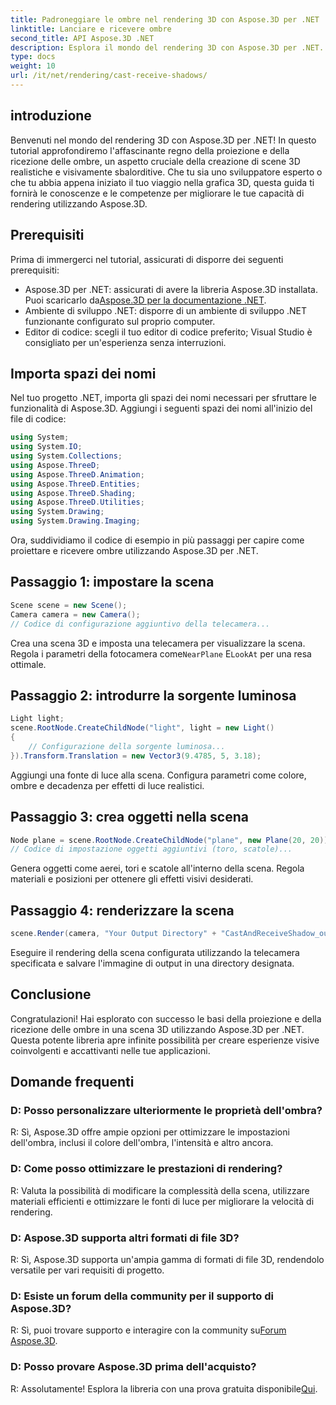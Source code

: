```yaml
---
title: Padroneggiare le ombre nel rendering 3D con Aspose.3D per .NET
linktitle: Lanciare e ricevere ombre
second_title: API Aspose.3D .NET
description: Esplora il mondo del rendering 3D con Aspose.3D per .NET. Proietta e ricevi ombre senza sforzo. Scarica la prova gratis adesso!
type: docs
weight: 10
url: /it/net/rendering/cast-receive-shadows/
---
```

## introduzione
Benvenuti nel mondo del rendering 3D con Aspose.3D per .NET! In questo tutorial approfondiremo l'affascinante regno della proiezione e della ricezione delle ombre, un aspetto cruciale della creazione di scene 3D realistiche e visivamente sbalorditive. Che tu sia uno sviluppatore esperto o che tu abbia appena iniziato il tuo viaggio nella grafica 3D, questa guida ti fornirà le conoscenze e le competenze per migliorare le tue capacità di rendering utilizzando Aspose.3D.
## Prerequisiti
Prima di immergerci nel tutorial, assicurati di disporre dei seguenti prerequisiti:
-  Aspose.3D per .NET: assicurati di avere la libreria Aspose.3D installata. Puoi scaricarlo da[Aspose.3D per la documentazione .NET](https://reference.aspose.com/3d/net/).
- Ambiente di sviluppo .NET: disporre di un ambiente di sviluppo .NET funzionante configurato sul proprio computer.
- Editor di codice: scegli il tuo editor di codice preferito; Visual Studio è consigliato per un'esperienza senza interruzioni.
## Importa spazi dei nomi
Nel tuo progetto .NET, importa gli spazi dei nomi necessari per sfruttare le funzionalità di Aspose.3D. Aggiungi i seguenti spazi dei nomi all'inizio del file di codice:
```csharp
using System;
using System.IO;
using System.Collections;
using Aspose.ThreeD;
using Aspose.ThreeD.Animation;
using Aspose.ThreeD.Entities;
using Aspose.ThreeD.Shading;
using Aspose.ThreeD.Utilities;
using System.Drawing;
using System.Drawing.Imaging;
```
Ora, suddividiamo il codice di esempio in più passaggi per capire come proiettare e ricevere ombre utilizzando Aspose.3D per .NET.
## Passaggio 1: impostare la scena
```csharp
Scene scene = new Scene();
Camera camera = new Camera();
// Codice di configurazione aggiuntivo della telecamera...
```
 Crea una scena 3D e imposta una telecamera per visualizzare la scena. Regola i parametri della fotocamera come`NearPlane` E`LookAt` per una resa ottimale.
## Passaggio 2: introdurre la sorgente luminosa
```csharp
Light light;
scene.RootNode.CreateChildNode("light", light = new Light()
{
    // Configurazione della sorgente luminosa...
}).Transform.Translation = new Vector3(9.4785, 5, 3.18);
```
Aggiungi una fonte di luce alla scena. Configura parametri come colore, ombre e decadenza per effetti di luce realistici.
## Passaggio 3: crea oggetti nella scena
```csharp
Node plane = scene.RootNode.CreateChildNode("plane", new Plane(20, 20));
// Codice di impostazione oggetti aggiuntivi (toro, scatole)...
```
Genera oggetti come aerei, tori e scatole all'interno della scena. Regola materiali e posizioni per ottenere gli effetti visivi desiderati.
## Passaggio 4: renderizzare la scena
```csharp
scene.Render(camera, "Your Output Directory" + "CastAndReceiveShadow_out.png", new Size(1024, 1024), ImageFormat.Png, opt);
```
Eseguire il rendering della scena configurata utilizzando la telecamera specificata e salvare l'immagine di output in una directory designata.
## Conclusione
Congratulazioni! Hai esplorato con successo le basi della proiezione e della ricezione delle ombre in una scena 3D utilizzando Aspose.3D per .NET. Questa potente libreria apre infinite possibilità per creare esperienze visive coinvolgenti e accattivanti nelle tue applicazioni.
## Domande frequenti
### D: Posso personalizzare ulteriormente le proprietà dell'ombra?
R: Sì, Aspose.3D offre ampie opzioni per ottimizzare le impostazioni dell'ombra, inclusi il colore dell'ombra, l'intensità e altro ancora.
### D: Come posso ottimizzare le prestazioni di rendering?
R: Valuta la possibilità di modificare la complessità della scena, utilizzare materiali efficienti e ottimizzare le fonti di luce per migliorare la velocità di rendering.
### D: Aspose.3D supporta altri formati di file 3D?
R: Sì, Aspose.3D supporta un'ampia gamma di formati di file 3D, rendendolo versatile per vari requisiti di progetto.
### D: Esiste un forum della community per il supporto di Aspose.3D?
 R: Sì, puoi trovare supporto e interagire con la community su[Forum Aspose.3D](https://forum.aspose.com/c/3d/18).
### D: Posso provare Aspose.3D prima dell'acquisto?
 R: Assolutamente! Esplora la libreria con una prova gratuita disponibile[Qui](https://releases.aspose.com/).